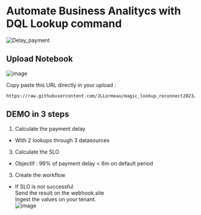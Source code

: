 # Automate Business Analitycs with DQL Lookup command
![Delay_payment](https://github.com/JLLormeau/reconnect2023/blob/main/delay_payment.png?raw=true)

## Upload Notebook

![image](https://github.com/JLLormeau/magic_lookup_reconnect2023/assets/40337213/bd703ab3-f146-47ce-a5df-b1a9e0e58cd0)

Copy paste this URL directly in your upload : 
  
    https://raw.githubusercontent.com/JLLormeau/magic_lookup_reconnect2023/main/magic_lookup%20_reconnect2023.json  


## DEMO in 3 steps 
1) Calculate the payment delay  

- With 2 lookups through 3 datasources  

3) Calculate the SLO   

- Objectif : 99% of payment delay < 6m on default period  

3) Create the workflow  

- If SLO is not successful  
Send the result on the webhook.site  
Ingest the values on your tenant.  
![image](https://github.com/JLLormeau/magic_lookup_reconnect2023/assets/40337213/97715d42-c287-4cf5-9360-b20a9a14cdd9)
